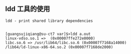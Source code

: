 ## ldd 工具的使用

    ldd - print shared library dependencies

    
    [guangsujiqiang@su-ct7 var]$>ldd a.out 
	linux-vdso.so.1 =>  (0x00007ffe272e0000)
	libc.so.6 => /usr/lib64/libc.so.6 (0x00007f7168a14000)
	/lib64/ld-linux-x86-64.so.2 (0x00007f7168de2000)
